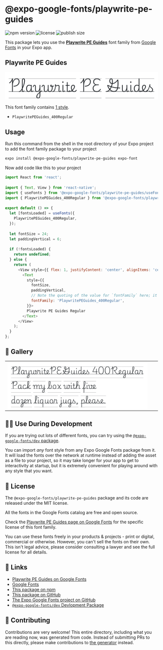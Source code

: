# @expo-google-fonts/playwrite-pe-guides

![npm version](https://flat.badgen.net/npm/v/@expo-google-fonts/playwrite-pe-guides)
![license](https://flat.badgen.net/github/license/expo/google-fonts)
![publish size](https://flat.badgen.net/packagephobia/install/@expo-google-fonts/playwrite-pe-guides)

This package lets you use the [**Playwrite PE Guides**](https://fonts.google.com/specimen/Playwrite+PE+Guides) font family from [Google Fonts](https://fonts.google.com/) in your Expo app.

## Playwrite PE Guides

![Playwrite PE Guides](./font-family.png)

This font family contains [1 style](#-gallery).

- `PlaywritePEGuides_400Regular`

## Usage

Run this command from the shell in the root directory of your Expo project to add the font family package to your project
```sh
expo install @expo-google-fonts/playwrite-pe-guides expo-font
```

Now add code like this to your project
```js
import React from 'react';

import { Text, View } from 'react-native';
import { useFonts } from '@expo-google-fonts/playwrite-pe-guides/useFonts';
import { PlaywritePEGuides_400Regular } from '@expo-google-fonts/playwrite-pe-guides/400Regular';

export default () => {
  let [fontsLoaded] = useFonts({
    PlaywritePEGuides_400Regular,
  });

  let fontSize = 24;
  let paddingVertical = 6;

  if (!fontsLoaded) {
    return undefined;
  } else {
    return (
      <View style={{ flex: 1, justifyContent: 'center', alignItems: 'center' }}>
        <Text
          style={{
            fontSize,
            paddingVertical,
            // Note the quoting of the value for `fontFamily` here; it expects a string!
            fontFamily: 'PlaywritePEGuides_400Regular',
          }}>
          Playwrite PE Guides Regular
        </Text>
      </View>
    );
  }
};

```

## 🔡 Gallery


||||
|-|-|-|
|![PlaywritePEGuides_400Regular](./PlaywritePEGuides_400Regular.ttf.png)||||


## 👩‍💻 Use During Development

If you are trying out lots of different fonts, you can try using the [`@expo-google-fonts/dev` package](https://github.com/expo/google-fonts/tree/master/font-packages/dev#readme).

You can import *any* font style from any Expo Google Fonts package from it. It will load the fonts
over the network at runtime instead of adding the asset as a file to your project, so it may take longer
for your app to get to interactivity at startup, but it is extremely convenient
for playing around with any style that you want.

## 📖 License

The `@expo-google-fonts/playwrite-pe-guides` package and its code are released under the MIT license.

All the fonts in the Google Fonts catalog are free and open source.

Check the [Playwrite PE Guides page on Google Fonts](https://fonts.google.com/specimen/Playwrite+PE+Guides) for the specific license of this font family.

You can use these fonts freely in your products & projects - print or digital, commercial or otherwise. However, you can't sell the fonts on their own. This isn't legal advice, please consider consulting a lawyer and see the full license for all details.

## 🔗 Links

- [Playwrite PE Guides on Google Fonts](https://fonts.google.com/specimen/Playwrite+PE+Guides)
- [Google Fonts](https://fonts.google.com/)
- [This package on npm](https://www.npmjs.com/package/@expo-google-fonts/playwrite-pe-guides)
- [This package on GitHub](https://github.com/expo/google-fonts/tree/master/font-packages/playwrite-pe-guides)
- [The Expo Google Fonts project on GitHub](https://github.com/expo/google-fonts)
- [`@expo-google-fonts/dev` Devlopment Package](https://github.com/expo/google-fonts/tree/master/font-packages/dev)

## 🤝 Contributing

Contributions are very welcome! This entire directory, including what you are reading now, was generated from code. Instead of submitting PRs to this directly, please make contributions to [the generator](https://github.com/expo/google-fonts/tree/master/packages/generator) instead.
